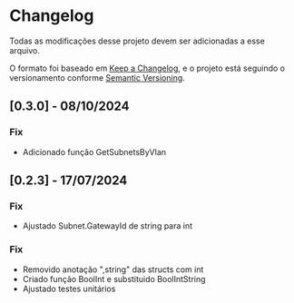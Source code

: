 # Changelog

Todas as modificações desse projeto devem ser adicionadas a esse arquivo.

O formato foi baseado em [Keep a Changelog](https://keepachangelog.com/en/1.0.0/),
e o projeto está seguindo o versionamento conforme [Semantic Versioning](https://semver.org/spec/v2.0.0.html).

## [0.3.0] - 08/10/2024

### Fix

- Adicionado função GetSubnetsByVlan


## [0.2.3] - 17/07/2024

### Fix

- Ajustado Subnet.GatewayId de string para int

### Fix

- Removido anotação ",string" das structs com int
- Criado função BoolInt e substituido BoolIntString
- Ajustado testes unitários
